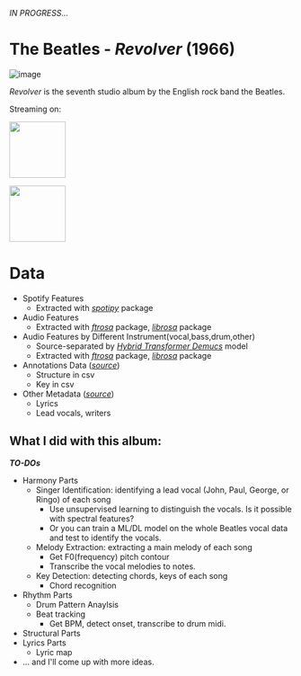 *IN PROGRESS...*


# The Beatles - *Revolver* (1966)
![image](https://user-images.githubusercontent.com/52461409/223927735-bff9ebe0-c3bd-4009-91f5-a67a85c2e058.png)

*Revolver* is the seventh studio album by the English rock band the Beatles.

Streaming on:

[<img src="https://user-images.githubusercontent.com/52461409/223929644-e0013f84-8415-4223-a112-9533ccd1f64f.png" width="100">](https://open.spotify.com/album/3PRoXYsngSwjEQWR5PsHWR?si=z78W-dP1TICA_Ht0zolLAg)

[<img src="https://user-images.githubusercontent.com/52461409/223930420-e573c86c-ea70-4e13-a736-674d6fbd59c7.png" width="100">](https://music.apple.com/us/album/revolver/1441164670)

# Data
- Spotify Features
  - Extracted with [*spotipy*](https://github.com/spotipy-dev/spotipy) package
- Audio Features
  - Extracted with [*ftrosa*](https://github.com/jo-cho/ftrosa) package, [*librosa*](https://github.com/librosa/librosa) package
- Audio Features by Different Instrument(vocal,bass,drum,other)
  - Source-separated by [*Hybrid Transformer Demucs*](https://github.com/facebookresearch/demucs) model
  - Extracted with [*ftrosa*](https://github.com/jo-cho/ftrosa) package, [*librosa*](https://github.com/librosa/librosa) package
- Annotations Data ([*source*](http://isophonics.net/content/reference-annotations-beatles))
  - Structure in csv
  - Key in csv
- Other Metadata ([*source*](https://www.kaggle.com/datasets/bvinning/uk-studio-albums-by-the-beatles))
  - Lyrics
  - Lead vocals, writers



## What I did with this album:

***TO-DOs***
- Harmony Parts
  - Singer Identification: identifying a lead vocal (John, Paul, George, or Ringo) of each song
    - Use unsupervised learning to distinguish the vocals. Is it possible with spectral features?
    - Or you can train a ML/DL model on the whole Beatles vocal data and test to identify the vocals.
  - Melody Extraction: extracting a main melody of each song
    - Get F0(frequency) pitch contour
    - Transcribe the vocal melodies to notes.
  - Key Detection: detecting chords, keys of each song
    - Chord recognition
- Rhythm Parts
  - Drum Pattern Anaylsis
  - Beat tracking
    - Get BPM, detect onset, transcribe to drum midi.
- Structural Parts
- Lyrics Parts
  - Lyric map
- ... and I'll come up with more ideas.
